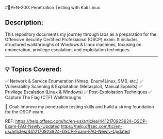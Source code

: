 #🚀PEN-200: Penetration Testing with Kali Linux



## Description:
This repository documents my journey through labs as a preparation for the Offensive Security Certified Professional (OSCP) exam. It includes structured walkthroughs of Windows & Linux machines, focusing on enumeration, privilege escalation, and exploitation techniques.

---

## 💡 Topics Covered:
✅ Network & Service Enumeration (Nmap, Enum4Linux, SMB, etc.)
✅ Vulnerability Scanning & Exploitation (Metasploit, Manual Exploits)
✅ Privilege Escalation (Linux & Windows)
✅ Post-Exploitation Techniques
✅ Capture The Flag (CTF) Walkthroughs

🔗 Goal: Improve my penetration testing skills and build a strong foundation for the OSCP exam.

REF:
https://help.offsec.com/hc/en-us/articles/4412170923924-OSCP-Exam-FAQ-Newly-Updated
https://help.offsec.com/hc/en-us/articles/4412170923924-OSCP-Exam-FAQ-Newly-Updated
